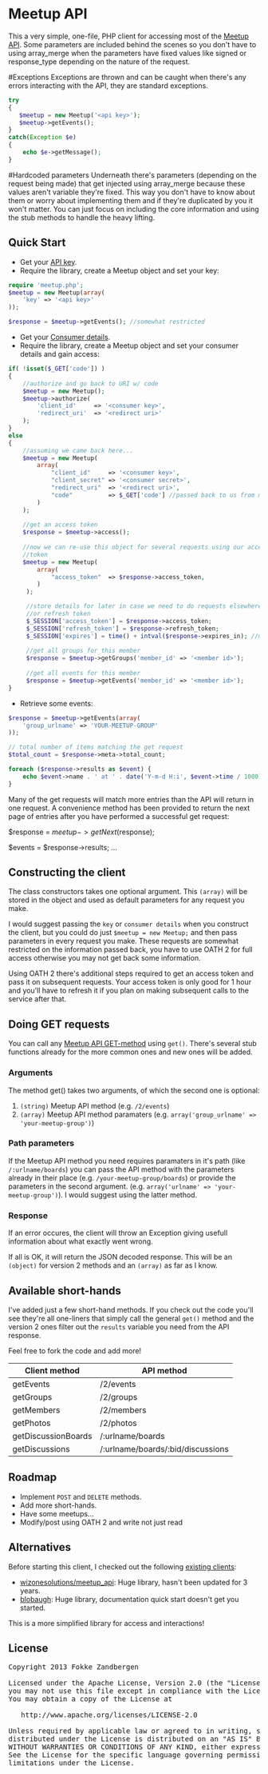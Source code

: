 # Meetup API
This a very simple, one-file, PHP client for accessing most of the [Meetup API](http://www.meetup.com/meetup_api/).  Some parameters are included behind the scenes so you don't have to using array_merge when the parameters have fixed values like signed or response_type depending on the nature of the request.

#Exceptions
Exceptions are thrown and can be caught when there's any errors interacting with the API, they are standard exceptions.

```php
try
{
   $meetup = new Meetup('<api key>');
   $meetup->getEvents();
}
catch(Exception $e)
{
    echo $e->getMessage();
}
```

#Hardcoded parameters
Underneath there's parameters (depending on the request being made) that get injected using array_merge because these values aren't variable they're fixed.  This way you don't have to know about them or worry about implementing them and if they're duplicated by you it won't matter.  You can just focus on including the core information and using the stub methods to handle the heavy lifting.

## Quick Start

* Get your [API key](http://www.meetup.com/meetup_api/key/).
* Require the library, create a Meetup object and set your key:

```php
require 'meetup.php';
$meetup = new Meetup(array(
	'key' => '<api key>'
));

$response = $meetup->getEvents(); //somewhat restricted
```

* Get your [Consumer details](https://secure.meetup.com/meetup_api/oauth_consumers/).
* Require the library, create a Meetup object and set your consumer details and gain access:

```php
if( !isset($_GET['code']) )
{
    //authorize and go back to URI w/ code
    $meetup = new Meetup();
    $meetup->authorize(
		'client_id'     => '<consumer key>',
		'redirect_uri'  => '<redirect uri>'    	
    );
}
else
{
    //assuming we came back here...
    $meetup = new Meetup(
        array(
    		"client_id"     => '<consumer key>',
    		"client_secret" => '<consumer secret>',
    		"redirect_uri"  => '<redirect uri>',
    		"code"          => $_GET['code'] //passed back to us from meetup
    	)
    );
	
    //get an access token
    $response = $meetup->access();
	        	                
    //now we can re-use this object for several requests using our access
    //token
    $meetup = new Meetup(
    	array(
    		"access_token"  => $response->access_token,
    	)
     );

     //store details for later in case we need to do requests elsewhere
     //or refresh token
     $_SESSION['access_token'] = $response->access_token;
     $_SESSION['refresh_token'] = $response->refresh_token;
     $_SESSION['expires'] = time() + intval($response->expires_in); //use if >= intval($_SESSION['expires']) to check
     
     //get all groups for this member
     $response = $meetup->getGroups('member_id' => '<member id>');
     
     //get all events for this member
     $response = $meetup->getEvents('member_id' => '<member id>');
}
```

* Retrieve some events:

```php
$response = $meetup->getEvents(array(
	'group_urlname' => 'YOUR-MEETUP-GROUP'
));

// total number of items matching the get request
$total_count = $response->meta->total_count;

foreach ($response->results as $event) {
	echo $event->name . ' at ' . date('Y-m-d H:i', $event->time / 1000) . PHP_EOL;
}
```
Many of the get requests will match more entries than the API will return in one request. A convenience method has been provided to return the next page of entries after you have performed a successful get request:

$response = $meetup->getNext($response);

$events = $response->results;
...

## Constructing the client
The class constructors takes one optional argument. This `(array)` will be stored in the object and used as default parameters for any request you make.

I would suggest passing the `key` or `consumer details` when you construct the client, but you could do just `$meetup = new Meetup;` and then pass parameters in every request you make.  These requests are somewhat restricted on the information passed back, you have to use OATH 2 for full access otherwise you may not get back some information.

Using OATH 2 there's additional steps required to get an access token and pass it on subsequent requests.  Your access token is only good for 1 hour and you'll have to refresh it if you plan on making subsequent calls to the service after that.

## Doing GET requests
You can call any [Meetup API GET-method](http://www.meetup.com/meetup_api/docs/) using `get()`.  There's several stub functions already for the more common ones and new ones will be added.

### Arguments
The method get() takes two arguments, of which the second one is optional:

1. `(string)` Meetup API method (e.g. `/2/events`)
2. `(array)` Meetup API method paramaters (e.g. `array('group_urlname' => 'your-meetup-group')`)

### Path parameters
If the Meetup API method you need requires paramaters in it's path (like `/:urlname/boards`) you can pass the API method with the parameters already in their place (e.g. `/your-meetup-group/boards`) or provide the parameters in the second argument.  (e.g. `array('urlname' => 'your-meetup-group')`). I would suggest using the latter method.

### Response
If an error occures, the client will throw an Exception giving usefull information about what exactly went wrong.

If all is OK, it will return the JSON decoded response. This will be an `(object)` for version 2 methods and an `(array)` as far as I know.

## Available short-hands
I've added just a few short-hand methods. If you check out the code you'll see they're all one-liners that simply call the general `get()` method and the version 2 ones filter out the `results` variable you need from the API response.

Feel free to fork the code and add more!

|Client method        |API method                         |
|---------------------|-----------------------------------|
| getEvents           | /2/events                         |
| getGroups           | /2/groups                         |
| getMembers          | /2/members                        |
| getPhotos           | /2/photos                         |
| getDiscussionBoards | /:urlname/boards                  |
| getDiscussions      | /:urlname/boards/:bid/discussions |


## Roadmap
* Implement `POST` and `DELETE` methods.
* Add more short-hands.
* Have some meetups...
* Modify/post using OATH 2 and write not just read

## Alternatives
Before starting this client, I checked out the following [existing clients](http://www.meetup.com/meetup_api/clients/): 

* [wizonesolutions/meetup_api](https://github.com/wizonesolutions/meetup_api): Huge library, hasn't been updated for 3 years.
* [blobaugh](https://github.com/blobaugh/Meetup-API-client-for-PHP): Huge library, documentation quick start doesn't get you started.

This is a more simplified library for access and interactions!
## License

<pre>
Copyright 2013 Fokke Zandbergen

Licensed under the Apache License, Version 2.0 (the "License");
you may not use this file except in compliance with the License.
You may obtain a copy of the License at

   http://www.apache.org/licenses/LICENSE-2.0

Unless required by applicable law or agreed to in writing, software
distributed under the License is distributed on an "AS IS" BASIS,
WITHOUT WARRANTIES OR CONDITIONS OF ANY KIND, either express or implied.
See the License for the specific language governing permissions and
limitations under the License.
</pre>
